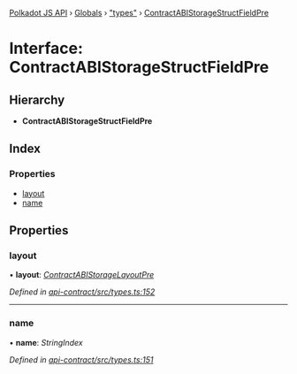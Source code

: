 [Polkadot JS API](../README.md) › [Globals](../globals.md) › ["types"](../modules/_types_.md) › [ContractABIStorageStructFieldPre](_types_.contractabistoragestructfieldpre.md)

# Interface: ContractABIStorageStructFieldPre

## Hierarchy

* **ContractABIStorageStructFieldPre**

## Index

### Properties

* [layout](_types_.contractabistoragestructfieldpre.md#layout)
* [name](_types_.contractabistoragestructfieldpre.md#name)

## Properties

###  layout

• **layout**: *[ContractABIStorageLayoutPre](../modules/_types_.md#contractabistoragelayoutpre)*

*Defined in [api-contract/src/types.ts:152](https://github.com/polkadot-js/api/blob/bd2e690261/packages/api-contract/src/types.ts#L152)*

___

###  name

• **name**: *StringIndex*

*Defined in [api-contract/src/types.ts:151](https://github.com/polkadot-js/api/blob/bd2e690261/packages/api-contract/src/types.ts#L151)*
